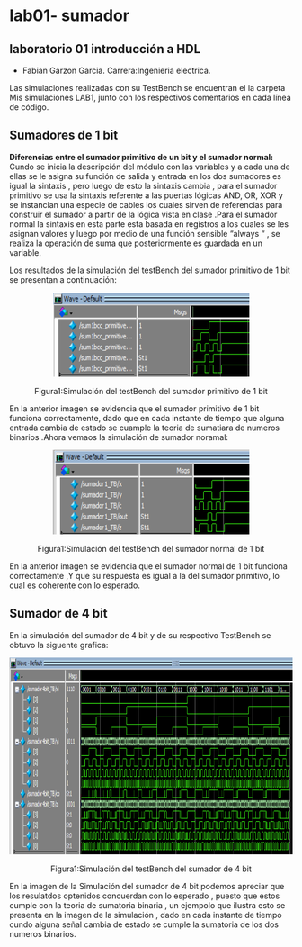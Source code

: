 # lab01- sumador 
## laboratorio 01 introducción a HDL

* Fabian Garzon Garcia.
Carrera:Ingenieria electrica.

Las simulaciones realizadas con su  TestBench  se encuentran el la carpeta Mis simulaciones LAB1, junto con los respectivos comentarios en cada línea de código.

<h2>Sumadores de 1 bit</h2>

<strong>Diferencias entre el sumador primitivo de un bit y el sumador normal:</strong>
Cundo se inicia la descripción del módulo con las variables   y a cada una de ellas se le asigna su función de salida y entrada  en los dos sumadores es igual la sintaxis , pero  luego de esto la sintaxis cambia , para el sumador primitivo  se usa la sintaxis referente a las puertas lógicas AND, OR, XOR y se instancian una especie de cables los cuales sirven de referencias para construir el sumador a partir de la lógica vista en clase .Para el sumador normal la sintaxis en esta parte esta basada en registros a los cuales se les asignan valores   y luego por medio de una función  sensible “always “ ,  se realiza la operación de suma que posteriormente es guardada en un variable.

Los resultados de la simulación del testBench del sumador primitivo de 1 bit se presentan a continuación:
<p align="center">
  <img src="https://github.com/unal-edigital1-lab/lab00-3228485282/blob/master/sumadorprimitivo.PNG" width="350px" height="150px"/></p>
<p align="center">Figura1:Simulación del testBench del sumador primitivo de 1 bit<p align="center">

En la anterior imagen se evidencia que el sumador primitivo de 1 bit funciona correctamente, dado que en cada instante de tiempo que alguna entrada cambia de estado se cuample la teoria de sumatiara de numeros binarios  .Ahora vemaos la simulación de sumador noramal:

<p align="center">
  <img src="https://github.com/unal-edigital1-lab/lab00-3228485282/blob/master/sumadornormal.PNG" width="350px" height="150px"/></p>
<p align="center">Figura1:Simulación del testBench del sumador normal de 1 bit<p align="center">

En la anterior imagen se evidencia que el sumador normal de 1 bit funciona correctamente ,Y que su respuesta es igual a la del sumador primitivo, lo cual es coherente con lo esperado.


<h2>Sumador de 4 bit</h2>
En la simulación del sumador  de 4 bit y de su respectivo  TestBench se obtuvo la siguente grafica:
<p align="center">
  <img src="https://github.com/unal-edigital1-lab/lab00-3228485282/blob/master/sumador44bit.PNG" width="750px" height="350px"/></p>
<p align="center">Figura1:Simulación del testBench del sumador  de 4 bit<p align="center">

En la imagen de la Simulación del sumador de 4 bit podemos apreciar que los resulatdos optenidos concuerdan con lo esperado , puesto que estos  cumple con  la teoria de sumatoria binaria , un ejempolo que ilustra esto se presenta en la imagen de la simulación , dado  en cada instante de tiempo cundo  alguna señal cambia de estado  se cumple la sumatoria de los dos numeros binarios.



